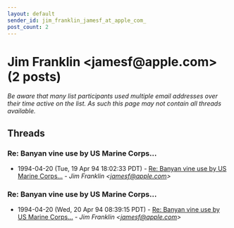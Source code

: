 ```yaml
---
layout: default
sender_id: jim_franklin_jamesf_at_apple_com_
post_count: 2
---
```


# Jim Franklin <jamesf<span>@</span>apple.com> (2 posts)

_Be aware that many list participants used multiple email addresses over their time active on the list. As such this page may not contain all threads available._

## Threads

### Re:  Banyan vine use by US Marine Corps...
+ 1994-04-20 (Tue, 19 Apr 94 18:02:33 PDT) - [Re:  Banyan vine use by US Marine Corps...](/archive/1994/04/1233e747800b5f494b85b5414231887d8526a712003ac4f14d7f46bf66d917f2) - _Jim Franklin \<jamesf@apple.com\>_

### Re:  Banyan vine use by US Marine Corps...
+ 1994-04-20 (Wed, 20 Apr 94 08:39:15 PDT) - [Re:  Banyan vine use by US Marine Corps...](/archive/1994/04/2a9fac3f596c4726b7a6dc926ae791cd7366c84f86a19f890d77fbdf0a3a043f) - _Jim Franklin \<jamesf@apple.com\>_

